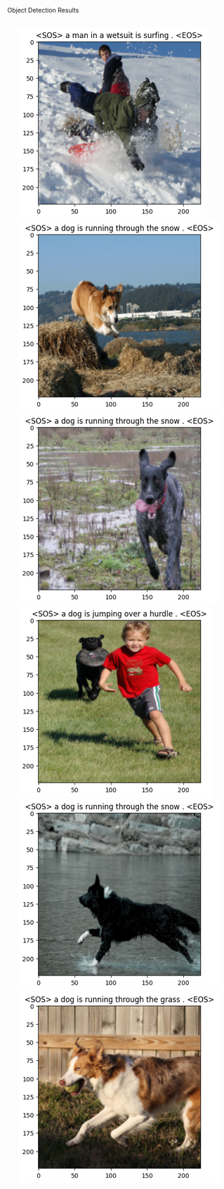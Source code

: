 <!DOCTYPE html>
<html lang="en">
<head>
    <meta charset="UTF-8">
    <meta name="viewport" content="width=device-width, initial-scale=1.0">
    <p>Object Detection Results </p>
</head>
<body>
    <ul>
        <br>
        <img src="./Results/result_1.png" alt="Image Captioning Result 1">
        <img src="./Results/result_2.png" alt="Image Captioning Result 2">
        <img src="./Results/result_3.png" alt="Image Captioning Result 3">
        <img src="./Results/result_4.png" alt="Image Captioning Result 4">
        <img src="./Results/result_5.png" alt="Image Captioning Result 5">
        <img src="./Results/result_6.png" alt="Image Captioning Result 6">
        </ul>
</body>
</html>
